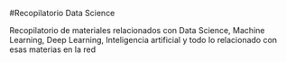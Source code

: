 #Recopilatorio Data Science

Recopilatorio de materiales relacionados con Data Science, Machine Learning, Deep Learning, Inteligencia artificial y todo lo relacionado con esas materias en la red
